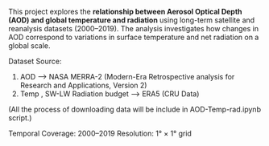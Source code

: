 This project explores the **relationship between Aerosol Optical Depth (AOD) and global temperature and radiation** using long-term satellite and reanalysis datasets (2000–2019). The analysis investigates how changes in AOD correspond to variations in surface temperature and net radiation on a global scale.

Dataset Source: 
1. AOD --> NASA MERRA-2 (Modern-Era Retrospective analysis for Research and Applications, Version 2)
2. Temp , SW-LW Radiation budget --> ERA5 (CRU Data)
   
(All the process of downloading data will be include in AOD-Temp-rad.ipynb script.)

Temporal Coverage: 2000–2019
Resolution: 1° × 1° grid
